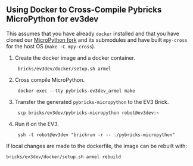Using Docker to Cross-Compile Pybricks MicroPython for ev3dev
-------------------------------------------------------------

This assumes that you have already `docker` installed and that you have cloned
our [MicroPython fork](https://github.com/pybricks/micropython) and its
submodules and have built `mpy-cross` for the host OS (`make -C mpy-cross`).

1. Create the docker image and a docker container.

        bricks/ev3dev/docker/setup.sh armel

2. Cross compile MicroPython.

        docker exec --tty pybricks-ev3dev_armel make

3. Transfer the generated `pybricks-micropython` to the EV3 Brick.

        scp bricks/ev3dev/pybricks-micropython robot@ev3dev:~

4. Run it on the EV3.

        ssh -t robot@ev3dev "brickrun -r -- ./pybricks-micropython"


If local changes are made to the dockerfile, the image can be rebuilt with:

    bricks/ev3dev/docker/setup.sh armel rebuild
